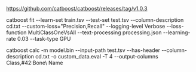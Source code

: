 https://github.com/catboost/catboost/releases/tag/v1.0.3

catboost fit --learn-set train.tsv --test-set test.tsv --column-description cd.txt --custom-loss="Precision,Recall" --logging-level Verbose --loss-function MultiClassOneVsAll --text-processing processing.json --learning-rate 0.03 --task-type GPU

catboost calc -m model.bin --input-path test.tsv --has-header --column-description cd.txt -o custom_data.eval -T 4 --output-columns Class,#42:Bone\ Name
